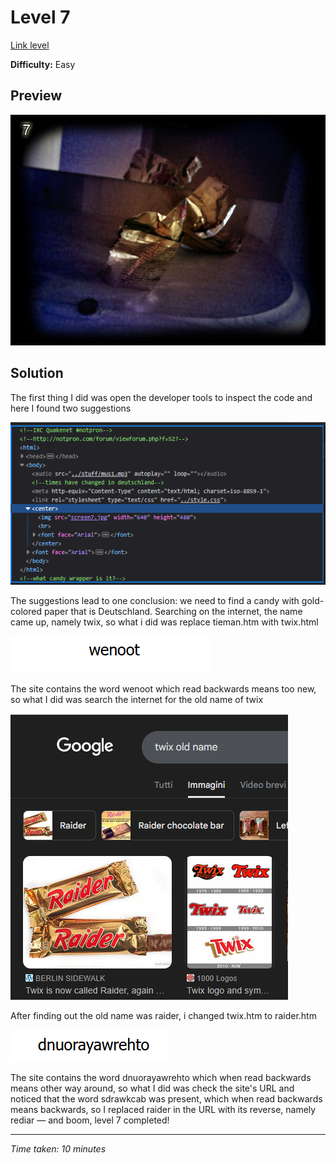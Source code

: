 # Level 7

[Link level](https://www.deathball.net/notpron/sdrawkcab/tieman.htm)

**Difficulty:** Easy

## Preview
![Level 7](../images/level7.png)

## Solution
The first thing I did was open the developer tools to inspect the code and here I found two suggestions

![Level 7 inspected](../images/level7_inspected.png)

The suggestions lead to one conclusion: we need to find a candy with gold-colored paper that is Deutschland. Searching on the internet, the name came up, namely twix, so what i did was replace tieman.htm with twix.html

![Level 7 twix](../images/level7_twix.png)

The site contains the word wenoot which read backwards means too new, so what I did was search the internet for the old name of twix

![Level 7 twix old name](../images/level7_twix_old_name.png)

After finding out the old name was raider, i changed twix.htm to raider.htm

![Level 7 raider](../images/level7_raider.png)

The site contains the word dnuorayawrehto which when read backwards means other way around, so what I did was check the site's URL and noticed that the word sdrawkcab was present, which when read backwards means backwards, so I replaced raider in the URL with its reverse, namely rediar — and boom, level 7 completed!

---


_Time taken: 10 minutes_
